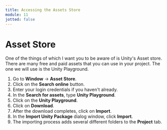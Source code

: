 ```yaml
---
title: Accessing the Assets Store
module: 11
jotted: false
---
```


# Asset Store 

One of the things of which I want you to be aware of is Unity's Asset store.  There are many free and paid assets that you can use in your project.  The one we will use is the Unity Playground.

1. Go to **Window** -> **Asset Store**. 
2. Click on the **Search online** button.
3. Enter your login credentials if you haven't already.
4. In the **Search for assets**, type **Unity Playground**.
5. Click on the **Unity Playground**.
6. Click on **Download**.
7. After the download completes, click on **Import**.
8. In the **Import Unity Package** dialog window, click **Import**.
9. The importing process adds several different folders to the **Project** tab.


